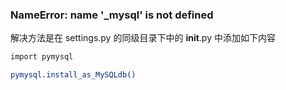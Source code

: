 ###  NameError: name '_mysql' is not defined
解决方法是在 settings.py 的同级目录下中的 __init__.py 中添加如下内容
```bash
import pymysql

pymysql.install_as_MySQLdb()
```